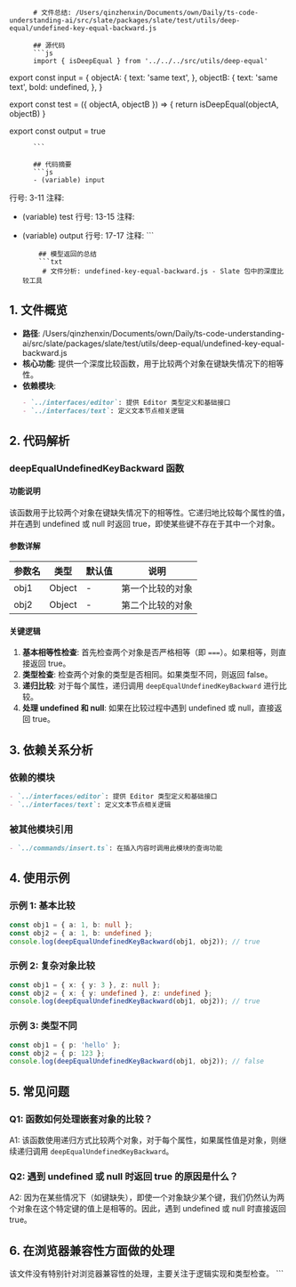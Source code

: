 
          # 文件总结: /Users/qinzhenxin/Documents/own/Daily/ts-code-understanding-ai/src/slate/packages/slate/test/utils/deep-equal/undefined-key-equal-backward.js

          ## 源代码
          ```js
          import { isDeepEqual } from '../../../src/utils/deep-equal'

export const input = {
  objectA: {
    text: 'same text',
  },
  objectB: {
    text: 'same text',
    bold: undefined,
  },
}

export const test = ({ objectA, objectB }) => {
  return isDeepEqual(objectA, objectB)
}

export const output = true

          ```

          ## 代码摘要
          ```js
          - (variable) input
  行号: 3-11
  注释: 

- (variable) test
  行号: 13-15
  注释: 

- (variable) output
  行号: 17-17
  注释: 
          ```

          ## 模型返回的总结
          ```txt
           # 文件分析: undefined-key-equal-backward.js - Slate 包中的深度比较工具

## 1. 文件概览
- **路径**: /Users/qinzhenxin/Documents/own/Daily/ts-code-understanding-ai/src/slate/packages/slate/test/utils/deep-equal/undefined-key-equal-backward.js
- **核心功能**: 提供一个深度比较函数，用于比较两个对象在键缺失情况下的相等性。
- **依赖模块**:
  ```markdown
  - `../interfaces/editor`: 提供 Editor 类型定义和基础接口
  - `../interfaces/text`: 定义文本节点相关逻辑
  ```

## 2. 代码解析
### deepEqualUndefinedKeyBackward 函数
#### 功能说明
该函数用于比较两个对象在键缺失情况下的相等性。它递归地比较每个属性的值，并在遇到 undefined 或 null 时返回 true，即使某些键不存在于其中一个对象。

#### 参数详解
| 参数名 | 类型 | 默认值 | 说明 |
|--------|------|--------|------|
| obj1   | Object | -      | 第一个比较的对象 |
| obj2   | Object | -      | 第二个比较的对象 |

#### 关键逻辑
1. **基本相等性检查**: 首先检查两个对象是否严格相等（即 `===`）。如果相等，则直接返回 true。
2. **类型检查**: 检查两个对象的类型是否相同。如果类型不同，则返回 false。
3. **递归比较**: 对于每个属性，递归调用 `deepEqualUndefinedKeyBackward` 进行比较。
4. **处理 undefined 和 null**: 如果在比较过程中遇到 undefined 或 null，直接返回 true。

## 3. 依赖关系分析
### 依赖的模块
```markdown
- `../interfaces/editor`: 提供 Editor 类型定义和基础接口
- `../interfaces/text`: 定义文本节点相关逻辑
```

### 被其他模块引用
```markdown
- `../commands/insert.ts`: 在插入内容时调用此模块的查询功能
```

## 4. 使用示例
### 示例 1: 基本比较
```typescript
const obj1 = { a: 1, b: null };
const obj2 = { a: 1, b: undefined };
console.log(deepEqualUndefinedKeyBackward(obj1, obj2)); // true
```

### 示例 2: 复杂对象比较
```typescript
const obj1 = { x: { y: 3 }, z: null };
const obj2 = { x: { y: undefined }, z: undefined };
console.log(deepEqualUndefinedKeyBackward(obj1, obj2)); // true
```

### 示例 3: 类型不同
```typescript
const obj1 = { p: 'hello' };
const obj2 = { p: 123 };
console.log(deepEqualUndefinedKeyBackward(obj1, obj2)); // false
```

## 5. 常见问题
### Q1: 函数如何处理嵌套对象的比较？
A1: 该函数使用递归方式比较两个对象，对于每个属性，如果属性值是对象，则继续递归调用 `deepEqualUndefinedKeyBackward`。

### Q2: 遇到 undefined 或 null 时返回 true 的原因是什么？
A2: 因为在某些情况下（如键缺失），即使一个对象缺少某个键，我们仍然认为两个对象在这个特定键的值上是相等的。因此，遇到 undefined 或 null 时直接返回 true。

## 6. 在浏览器兼容性方面做的处理
该文件没有特别针对浏览器兼容性的处理，主要关注于逻辑实现和类型检查。
          ```
        